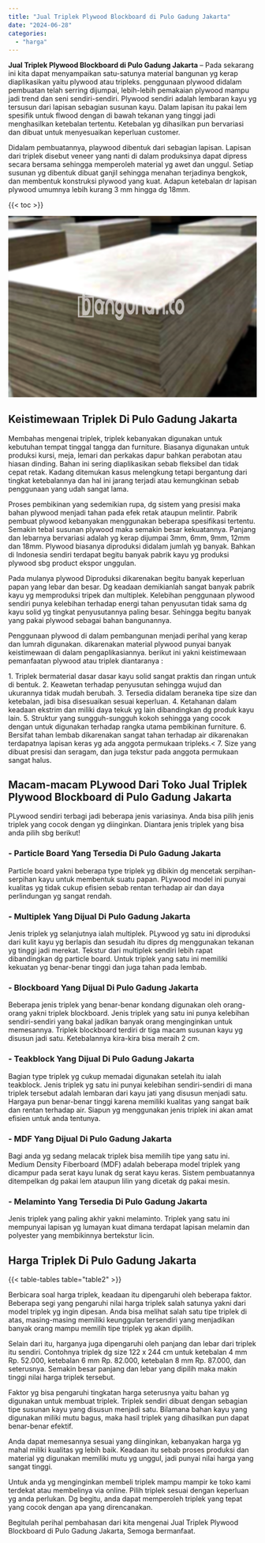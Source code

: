 ```yaml
---
title: "Jual Triplek Plywood Blockboard di Pulo Gadung Jakarta"
date: "2024-06-28"
categories: 
  - "harga"
---
```


**Jual Triplek Plywood Blockboard di Pulo Gadung Jakarta** – Pada sekarang ini kita dapat menyampaikan satu-satunya material bangunan yg kerap diaplikasikan yaitu plywood atau tripleks. penggunaan plywood didalam pembuatan telah serring dijumpai, lebih-lebih pemakaian plywood mampu jadi trend dan seni sendiri-sendiri. Plywood sendiri adalah lembaran kayu yg tersusun dari lapisan sebagian susunan kayu. Dalam lapisan itu pakai lem spesifik untuk flwood dengan di bawah tekanan yang tinggi jadi menghasilkan ketebalan tertentu. Ketebalan yg dihasilkan pun bervariasi dan dibuat untuk menyesuaikan keperluan customer.

Didalam pembuatannya, playwood dibentuk dari sebagian lapisan. Lapisan dari triplek disebut veneer yang nanti di dalam produksinya dapat dipress secara bersama sehingga memperoleh material yg awet dan unggul. Setiap susunan yg dibentuk dibuat ganjil sehingga menahan terjadinya bengkok, dan membentuk konstruksi plywood yang kuat. Adapun ketebalan dr lapisan plywood umumnya lebih kurang 3 mm hingga dg 18mm.

{{< toc >}}

![Jual Triplek Plywood Blockboard di Pulo Gadung Jakarta](/images/jual-triplek-murah-30.png)

## Keistimewaan Triplek Di Pulo Gadung Jakarta

Membahas mengenai triplek, triplek kebanyakan digunakan untuk kebutuhan tempat tinggal tangga dan furniture. Biasanya digunakan untuk produksi kursi, meja, lemari dan perkakas dapur bahkan perabotan atau hiasan dinding. Bahan ini sering diaplikasikan sebab fleksibel dan tidak cepat retak. Kadang ditemukan kasus melengkung tetapi bergantung dari tingkat ketebalannya dan hal ini jarang terjadi atau kemungkinan sebab penggunaan yang udah sangat lama.

Proses pembikinan yang sedemikian rupa, dg sistem yang presisi maka bahan plywood menjadi tahan pada efek retak ataupun melintir. Pabrik pembuat plywood kebanyakan menggunakan beberapa spesifikasi tertentu. Semakin tebal susunan plywood maka semakin besar kekuatannya. Panjang dan lebarnya bervariasi adalah yg kerap dijumpai 3mm, 6mm, 9mm, 12mm dan 18mm. Plywood biasanya diproduksi didalam jumlah yg banyak. Bahkan di Indonesia sendiri terdapat begitu banyak pabrik kayu yg produksi plywood sbg product ekspor unggulan.

Pada mulanya plywood Diproduksi dikarenakan begitu banyak keperluan papan yang lebar dan besar. Dg keadaan demikianlah sangat banyak pabrik kayu yg memproduksi tripek dan multiplek. Kelebihan penggunaan plywood sendiri punya kelebihan terhadap energi tahan penyusutan tidak sama dg kayu solid yg tingkat penyusutannya paling besar. Sehingga begitu banyak yang pakai plywood sebagai bahan bangunannya.

Penggunaan plywood di dalam pembangunan menjadi perihal yang kerap dan lumrah digunakan. dikarenakan material plywood punyai banyak keistimewaan di dalam pengaplikasiannya. berikut ini yakni keistimewaan pemanfaatan plywood atau triplek diantaranya :

1\. Triplek bermaterial dasar dasar kayu solid sangat praktis dan ringan untuk di bentuk. 2. Keawetan terhadap penyusutan sehingga wujud dan ukurannya tidak mudah berubah. 3. Tersedia didalam beraneka tipe size dan ketebalan, jadi bisa disesuaikan sesuai keperluan. 4. Ketahanan dalam keadaan ekstrim dan miliki daya tekuk yg lain dibandingkan dg produk kayu lain. 5. Struktur yang sungguh-sungguh kokoh sehingga yang cocok dengan untuk digunakan terhadap rangka utama pembikinan furniture. 6. Bersifat tahan lembab dikarenakan sangat tahan terhadap air dikarenakan terdapatnya lapisan keras yg ada anggota permukaan tripleks.< 7. Size yang dibuat presisi dan seragam, dan juga tekstur pada anggota permukaan sangat halus.

## Macam-macam PLywood Dari Toko Jual Triplek Plywood Blockboard di Pulo Gadung Jakarta

PLywood sendiri terbagi jadi beberapa jenis variasinya. Anda bisa pilih jenis triplek yang cocok dengan yg diinginkan. Diantara jenis triplek yang bisa anda pilih sbg berikut!

### \- Particle Board Yang Tersedia Di Pulo Gadung Jakarta

Particle board yakni beberapa type triplek yg dibikin dg mencetak serpihan-serpihan kayu untuk membentuk suatu papan. PLywood model ini punyai kualitas yg tidak cukup efisien sebab rentan terhadap air dan daya perlindungan yg sangat rendah.

### \- Multiplek Yang Dijual Di Pulo Gadung Jakarta

Jenis triplek yg selanjutnya ialah multiplek. PLywood yg satu ini diproduksi dari kulit kayu yg berlapis dan sesudah itu dipres dg menggunakan tekanan yg tinggi jadi merekat. Tekstur dari multiplek sendiri lebih rapat dibandingkan dg particle board. Untuk triplek yang satu ini memiliki kekuatan yg benar-benar tinggi dan juga tahan pada lembab.

### \- Blockboard Yang Dijual Di Pulo Gadung Jakarta

Beberapa jenis triplek yang benar-benar kondang digunakan oleh orang-orang yakni triplek blockboard. Jenis triplek yang satu ini punya kelebihan sendiri-sendiri yang bakal jadikan banyak orang menginginkan untuk memesannya. Triplek blockboard terdiri dr tiga macam susunan kayu yg disusun jadi satu. Ketebalannya kira-kira bisa meraih 2 cm.

### \- Teakblock Yang Dijual Di Pulo Gadung Jakarta

Bagian type triplek yg cukup memadai digunakan setelah itu ialah teakblock. Jenis triplek yg satu ini punyai kelebihan sendiri-sendiri di mana triplek tersebut adalah lembaran dari kayu jati yang disusun menjadi satu. Hargaya pun benar-benar tinggi karena memiliki kualitas yang sangat baik dan rentan terhadap air. Siapun yg menggunakan jenis triplek ini akan amat efisien untuk anda tentunya.

### \- MDF Yang Dijual Di Pulo Gadung Jakarta

Bagi anda yg sedang melacak triplek bisa memilih tipe yang satu ini. Medium Density Fiberboard (MDF) adalah beberapa model triplek yang dicampur pada serat kayu lunak dg serat kayu keras. Sistem pembuatannya ditempelkan dg pakai lem ataupun lilin yang dicetak dg pakai mesin.

### \- Melaminto Yang Tersedia Di Pulo Gadung Jakarta

Jenis triplek yang paling akhir yakni melaminto. Triplek yang satu ini mempunyai lapisan yg lumayan kuat dimana terdapat lapisan melamin dan polyester yang membikinnya bertekstur licin.

## Harga Triplek Di Pulo Gadung Jakarta

{{< table-tables table="table2" >}}

Berbicara soal harga triplek, keadaan itu dipengaruhi oleh beberapa faktor. Beberapa segi yang pengaruhi nilai harga triplek salah satunya yakni dari model triplek yg ingin dipesan. Anda bisa melihat salah satu tipe triplek di atas, masing-masing memiliki keunggulan tersendiri yang menjadikan banyak orang mampu memilih tipe triplek yg akan dipilih.

Selain dari itu, harganya juga dipengaruhi oleh panjang dan lebar dari triplek itu sendiri. Contohnya triplek dg size 122 x 244 cm untuk ketebalan 4 mm Rp. 52.000, ketebalan 6 mm Rp. 82.000, ketebalan 8 mm Rp. 87.000, dan seterusnya. Semakin besar panjang dan lebar yang dipilih maka makin tinggi nilai harga triplek tersebut.

Faktor yg bisa pengaruhi tingkatan harga seterusnya yaitu bahan yg digunakan untuk membuat triplek. Triplek sendiri dibuat dengan sebagian tipe susunan kayu yang disusun menjadi satu. Bilamana bahan kayu yang digunakan miliki mutu bagus, maka hasil triplek yang dihasilkan pun dapat benar-benar efektif.

Anda dapat memesannya sesuai yang diinginkan, kebanyakan harga yg mahal miliki kualitas yg lebih baik. Keadaan itu sebab proses produksi dan material yg digunakan memiliki mutu yg unggul, jadi punyai nilai harga yang sangat tinggi.

Untuk anda yg menginginkan membeli triplek mampu mampir ke toko kami terdekat atau membelinya via online. Pilih triplek sesuai dengan keperluan yg anda perlukan. Dg begitu, anda dapat memperoleh triplek yang tepat yang cocok dengan apa yang direncanakan.

Begitulah perihal pembahasan dari kita mengenai Jual Triplek Plywood Blockboard di Pulo Gadung Jakarta, Semoga bermanfaat.
